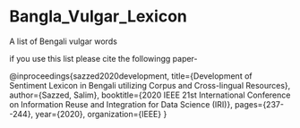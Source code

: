 # Bangla_Vulgar_Lexicon
A list of Bengali vulgar words

if you use this list please cite the followingg paper-

@inproceedings{sazzed2020development,
  title={Development of Sentiment Lexicon in Bengali utilizing Corpus and Cross-lingual Resources},
  author={Sazzed, Salim},
  booktitle={2020 IEEE 21st International Conference on Information Reuse and Integration for Data Science (IRI)},
  pages={237--244},
  year={2020},
  organization={IEEE}
}
